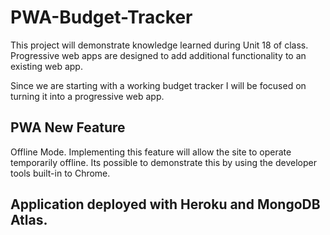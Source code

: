 # PWA-Budget-Tracker

This project will demonstrate knowledge learned during Unit 18 of class. Progressive web apps are designed to add additional functionality to an existing web app. 

Since we are starting with a working budget tracker I will be focused on turning it into a progressive web app.

## PWA New Feature
Offline Mode. Implementing this feature will allow the site to operate temporarily offline. Its possible to demonstrate this by using the developer tools built-in to Chrome.


## Application deployed with Heroku and MongoDB Atlas.

